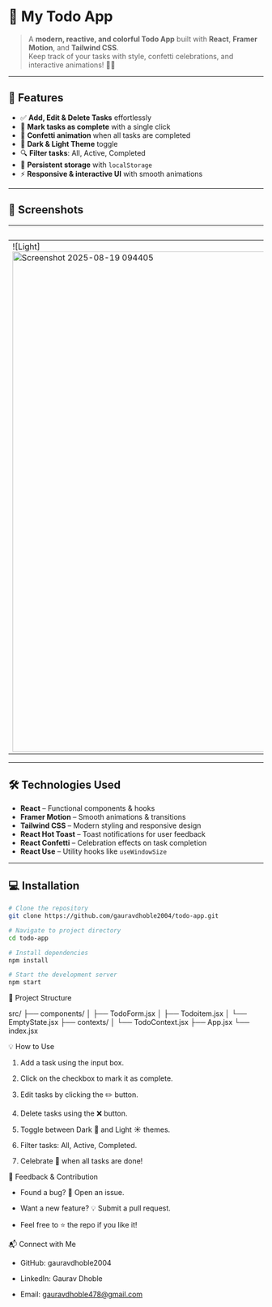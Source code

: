 # 🌈 My Todo App

> A **modern, reactive, and colorful Todo App** built with **React**, **Framer Motion**, and **Tailwind CSS**.  
> Keep track of your tasks with style, confetti celebrations, and interactive animations! 🎉✨

---

## 🚀 Features

- ✅ **Add, Edit & Delete Tasks** effortlessly  
- 🎯 **Mark tasks as complete** with a single click  
- 🎉 **Confetti animation** when all tasks are completed  
- 🌙 **Dark & Light Theme** toggle  
- 🔍 **Filter tasks**: All, Active, Completed  
- 💾 **Persistent storage** with `localStorage`  
- ⚡ **Responsive & interactive UI** with smooth animations  

---

## 🎨 Screenshots

| Light Theme | Dark Theme | 
|------------|------------|
| ![Light]<img width="1920" height="987" alt="Screenshot 2025-08-19 094405" src="https://github.com/user-attachments/assets/e2541672-e4e7-4833-90e6-6ceb9d2f5f0b" /> | ![Dark]<img width="1917" height="982" alt="Screenshot 2025-08-19 094326" src="https://github.com/user-attachments/assets/738782f3-8cfd-42b7-8bed-f0a0022dd54f" /> | 

---

## 🛠️ Technologies Used

- **React** – Functional components & hooks  
- **Framer Motion** – Smooth animations & transitions  
- **Tailwind CSS** – Modern styling and responsive design  
- **React Hot Toast** – Toast notifications for user feedback  
- **React Confetti** – Celebration effects on task completion  
- **React Use** – Utility hooks like `useWindowSize`  

---

## 💻 Installation

```bash
# Clone the repository
git clone https://github.com/gauravdhoble2004/todo-app.git

# Navigate to project directory
cd todo-app

# Install dependencies
npm install

# Start the development server
npm start
```
📂 Project Structure

src/
├── components/
│ ├── TodoForm.jsx
│ ├── Todoitem.jsx
│ └── EmptyState.jsx
├── contexts/
│ └── TodoContext.jsx
├── App.jsx
└── index.jsx


💡 How to Use

1. Add a task using the input box.

2. Click on the checkbox to mark it as complete.

3. Edit tasks by clicking the ✏️ button.

4. Delete tasks using the ❌ button.

5. Toggle between Dark 🌙 and Light ☀️ themes.

6. Filter tasks: All, Active, Completed.

7. Celebrate 🎉 when all tasks are done!

📣 Feedback & Contribution

+ Found a bug? 🐛 Open an issue.

+ Want a new feature? 💡 Submit a pull request.

+ Feel free to ⭐ the repo if you like it!

📬 Connect with Me

+ GitHub: gauravdhoble2004

+ LinkedIn: Gaurav Dhoble

+ Email: gauravdhoble478@gmail.com
